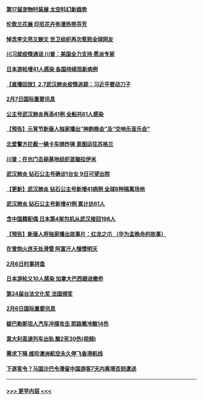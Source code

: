 #### [第17届宠物时装展 太空科幻新趋势](../pages/prog202/a102772033.md?t=02080533) 
#### [伦敦兰花展 印尼花卉弥漫热带芬芳](../pages/prog202/a102772026.md?t=02080533) 
#### [悼念李文亮又删文 世卫组织再次惹怒全球网友](../pages/prog202/a102771968.md?t=02080533) 
#### [川习就疫情通话 川普：美国全力支持 愿派专家](../pages/prog202/a102771930.md?t=02080533) 
#### [日本游轮增41人感染 各国持续现新病例](../pages/prog202/a102771912.md?t=02080533) 
#### [【直播回放】2.7武汉肺炎疫情追踪：习近平要动刀子](../pages/prog202/a102771649.md?t=02080533) 
#### [2月7日国际重要讯息](../pages/prog202/a102771747.md?t=02080533) 
#### [公主号武汉肺炎再添41例 全船共61人感染](../pages/prog202/a102771703.md?t=02080533) 
#### [【预告】元宵节新唐人独家播出“神韵晚会”及“交响乐音乐会”](../pages/prog202/a102767674.md?t=02080533) 
#### [北爱警方拦截一辆卡车绑炸弹 意图运往苏格兰](../pages/prog202/a102771609.md?t=02080533) 
#### [川普：在也门击毙基地组织首脑拉伊米](../pages/prog202/a102771528.md?t=02080533) 
#### [武汉肺炎 钻石公主号确诊1台女 9日可望出院](../pages/prog202/a102771518.md?t=02080533) 
#### [【更新】武汉肺炎 钻石公主号新增41病例 全球8种隔离场地](../pages/prog202/a102770740.md?t=02080533) 
#### [武汉肺炎 钻石公主号新增41例 累计达61人](../pages/prog202/a102771486.md?t=02080533) 
#### [含中国籍配偶 日本第4架包机从武汉接回198人](../pages/prog202/a102771472.md?t=02080533) 
#### [【预告】新唐人将独家播出故事片：红龙之爪 （华为孟晚舟的故事）](../pages/prog202/a102767728.md?t=02080533) 
#### [在曾炮火连天处滑雪 阿富汗人憧憬明天](../pages/prog202/a102771290.md?t=02080533) 
#### [2月6日时事拼盘](../pages/prog202/a102771225.md?t=02080533) 
#### [日本游轮又10人感染 加拿大巴西跟进撤侨](../pages/prog202/a102771084.md?t=02080533) 
#### [第24届台法文化奖 法国颁奖](../pages/prog202/a102771032.md?t=02080533) 
#### [2月6日国际重要讯息](../pages/prog202/a102770794.md?t=02080533) 
#### [疑巴勒斯坦人汽车冲撞攻击 耶路撒冷酿14伤](../pages/prog202/a102770586.md?t=02080533) 
#### [意大利高速列车出轨 酿2死30伤(视频)](../pages/prog202/a102770762.md?t=02080533) 
#### [需求下降 维珍澳洲航空永久停飞香港航线](../pages/prog202/a102770751.md?t=02080533) 
#### [下逐客令？马国沙巴令滞留中国游客7天内离境否则遣送](../pages/prog202/a102770640.md?t=02080533) 

----
#### [ >>> 更早内容 <<< ](../indexes/prog202-earlier.md)
